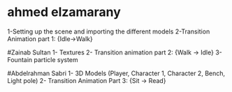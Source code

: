 # ahmed elzamarany
1-Setting up the scene and importing the different models
2-Transition Animation part 1: {Idle->Walk}

#Zainab Sultan
1- Textures
2- Transition animation part 2: {Walk -> Idle}
3- Fountain particle system

#Abdelrahman Sabri
1- 3D Models (Player, Character 1, Character 2, Bench, Light pole)
2- Transition Animation Part 3: {Sit -> Read}